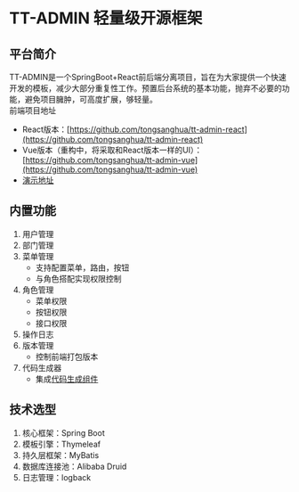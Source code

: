 # TT-ADMIN 轻量级开源框架

## 平台简介

TT-ADMIN是一个SpringBoot+React前后端分离项目，旨在为大家提供一个快速开发的模板，减少大部分重复性工作。预置后台系统的基本功能，抛弃不必要的功能，避免项目臃肿，可高度扩展，够轻量。  
前端项目地址
* React版本：[https://github.com/tongsanghua/tt-admin-react](https://github.com/tongsanghua/tt-admin-react)
* Vue版本（重构中，将采取和React版本一样的UI）：[https://github.com/tongsanghua/tt-admin-vue](https://github.com/tongsanghua/tt-admin-vue)
* [演示地址](https://github.com/tongsanghua/tt-admin-vue)

## 内置功能

1. 用户管理
2. 部门管理
3. 菜单管理
    - 支持配置菜单，路由，按钮
    - 与角色搭配实现权限控制
4. 角色管理
    - 菜单权限
    - 按钮权限
    - 接口权限
5. 操作日志
6. 版本管理
    - 控制前端打包版本
7. 代码生成器
    - 集成[代码生成组件](https://github.com/tongsanghua/TTCode)

## 技术选型

1. 核心框架：Spring Boot
2. 模板引擎：Thymeleaf
3. 持久层框架：MyBatis
4. 数据库连接池：Alibaba Druid 
5. 日志管理：logback 
